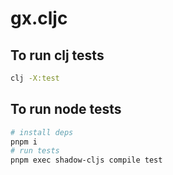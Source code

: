 # gx.cljc

## To run clj tests

```bash
clj -X:test
```

## To run node tests

```bash
# install deps
pnpm i
# run tests
pnpm exec shadow-cljs compile test
```